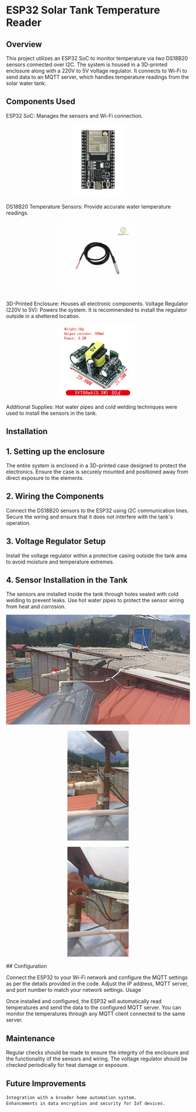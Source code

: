 # ESP32 Solar Tank Temperature Reader

## Overview

This project utilizes an ESP32 SoC to monitor temperature via two DS18B20 sensors connected over I2C. The system is housed in a 3D-printed enclosure along with a 220V to 5V voltage regulator. It connects to Wi-Fi to send data to an MQTT server, which handles temperature readings from the solar water tank.

## Components Used

ESP32 SoC: Manages the sensors and Wi-Fi connection.

<p align="center">
<img src="./Images/esp32.png" height="200">
</p>
DS18B20 Temperature Sensors: Provide accurate water temperature readings.
<p align="center">
<img src="./Images/DS18B20.png" height="200">
</p>
3D-Printed Enclosure: Houses all electronic components.
Voltage Regulator (220V to 5V): Powers the system. It is recommended to install the regulator outside in a sheltered location.

<p align="center">
<img src="./Images/220-5.png" height="200">
</p>
Additional Supplies: Hot water pipes and cold welding techniques were used to install the sensors in the tank.

## Installation

## 1. Setting up the enclosure

The entire system is enclosed in a 3D-printed case designed to protect the electronics. Ensure the case is securely mounted and positioned away from direct exposure to the elements.

## 2. Wiring the Components

Connect the DS18B20 sensors to the ESP32 using I2C communication lines. Secure the wiring and ensure that it does not interfere with the tank's operation.

## 3. Voltage Regulator Setup

Install the voltage regulator within a protective casing outside the tank area to avoid moisture and temperature extremes.

## 4. Sensor Installation in the Tank

The sensors are installed inside the tank through holes sealed with cold welding to prevent leaks. Use hot water pipes to protect the sensor wiring from heat and corrosion.

<p align="center">
<img src="./Images/solar-thermal2.jpeg" height="300">
</p>

<p align="center">
<img src="./Images/solar-thermal4.jpeg" height="300">
</p>

<p align="center">
<img src="./Images/solar-thermal5.jpeg" height="300">
</p>
## Configuration

Connect the ESP32 to your Wi-Fi network and configure the MQTT settings as per the details provided in the code. Adjust the IP address, MQTT server, and port number to match your network settings.
Usage

Once installed and configured, the ESP32 will automatically read temperatures and send the data to the configured MQTT server. You can monitor the temperatures through any MQTT client connected to the same server.

## Maintenance

Regular checks should be made to ensure the integrity of the enclosure and the functionality of the sensors and wiring. The voltage regulator should be checked periodically for heat damage or exposure.

## Future Improvements

    Integration with a broader home automation system.
    Enhancements in data encryption and security for IoT devices.
